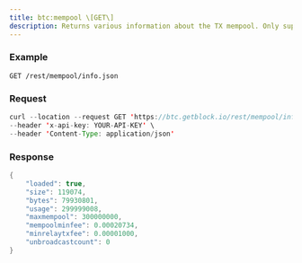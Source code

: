 ```yaml
---
title: btc:mempool \[GET\]
description: Returns various information about the TX mempool. Only supports JSON as output format. Refer to the getmempoolinfo RPC for documentation of the fields.
---
```


### Example

`GET /rest/mempool/info.json`

### Request

``` java
curl --location --request GET 'https://btc.getblock.io/rest/mempool/info.json' \
--header 'x-api-key: YOUR-API-KEY' \
--header 'Content-Type: application/json'
```

### Response

``` java
{
    "loaded": true,
    "size": 119074, 
    "bytes": 79930801, 
    "usage": 299999008, 
    "maxmempool": 300000000, 
    "mempoolminfee": 0.00020734,
    "minrelaytxfee": 0.00001000,
    "unbroadcastcount": 0
}
```
